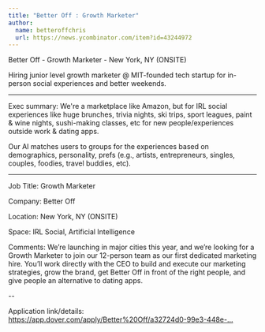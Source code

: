 ```yaml
---
title: "Better Off : Growth Marketer"
author:
  name: betteroffchris
  url: https://news.ycombinator.com/item?id=43244972
---
```

Better Off - Growth Marketer - New York, NY (ONSITE)

Hiring junior level growth marketer @ MIT-founded tech startup for in-person social experiences and better weekends.

---

Exec summary:
We&#x27;re a marketplace like Amazon, but for IRL social experiences like huge brunches, trivia nights, ski trips, sport leagues, paint &amp; wine nights, sushi-making classes, etc for new people&#x2F;experiences outside work &amp; dating apps.

Our AI matches users to groups for the experiences based on demographics, personality, prefs (e.g., artists, entrepreneurs, singles, couples, foodies, travel buddies, etc).

---

Job Title: Growth Marketer

Company: Better Off

Location: New York, NY (ONSITE)

Space: IRL Social, Artificial Intelligence

Comments: We’re launching in major cities this year, and we’re looking for a Growth Marketer to join our 12-person team as our first dedicated marketing hire. You’ll work directly with the CEO to build and execute our marketing strategies, grow the brand, get Better Off in front of the right people, and give people an alternative to dating apps.

--

Application link&#x2F;details: <a href="https:&#x2F;&#x2F;app.dover.com&#x2F;apply&#x2F;Better%20Off&#x2F;a32724d0-99e3-448e-bb47-4f8b545c99a4" rel="nofollow">https:&#x2F;&#x2F;app.dover.com&#x2F;apply&#x2F;Better%20Off&#x2F;a32724d0-99e3-448e-...</a>
<JobApplication />
